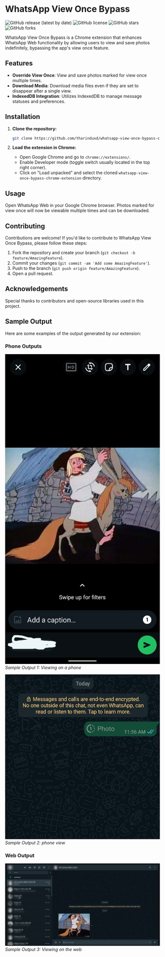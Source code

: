 # WhatsApp View Once Bypass

![GitHub release (latest by date)](https://img.shields.io/github/v/release/tharinduxd/whatsapp-view-once-bypass-chrome-extension)
![GitHub license](https://img.shields.io/github/license/tharinduxd/whatsapp-view-once-bypass-chrome-extension)
![GitHub stars](https://img.shields.io/github/stars/tharinduxd/whatsapp-view-once-bypass-chrome-extension?style=social)
![GitHub forks](https://img.shields.io/github/forks/tharinduxd/whatsapp-view-once-bypass-chrome-extension?style=social)

WhatsApp View Once Bypass is a Chrome extension that enhances WhatsApp Web functionality by allowing users to view and save photos indefinitely, bypassing the app's view once feature.

## Features

- **Override View Once**: View and save photos marked for view once multiple times.
- **Download Media**: Download media files even if they are set to disappear after a single view.
- **IndexedDB Integration**: Utilizes IndexedDB to manage message statuses and preferences.

## Installation

1. **Clone the repository:**
   ```bash
   git clone https://github.com/tharinduxd/whatsapp-view-once-bypass-chrome-extension.git
   ```

2. **Load the extension in Chrome:**
   - Open Google Chrome and go to `chrome://extensions/`.
   - Enable Developer mode (toggle switch usually located in the top right corner).
   - Click on "Load unpacked" and select the cloned `whatsapp-view-once-bypass-chrome-extension` directory.

## Usage

Open WhatsApp Web in your Google Chrome browser. Photos marked for view once will now be viewable multiple times and can be downloaded.

## Contributing

Contributions are welcome! If you'd like to contribute to WhatsApp View Once Bypass, please follow these steps:

1. Fork the repository and create your branch (`git checkout -b feature/AmazingFeature`).
2. Commit your changes (`git commit -am 'Add some AmazingFeature'`).
3. Push to the branch (`git push origin feature/AmazingFeature`).
4. Open a pull request.

## Acknowledgements

Special thanks to contributors and open-source libraries used in this project.

## Sample Output

Here are some examples of the output generated by our extension:

### Phone Outputs

![Sample Output 1](outputs/Phone1.jpeg)
*Sample Output 1: Viewing on a phone*

![Sample Output 2](outputs/Phone2.png)
*Sample Output 2:  phone view*

### Web Output

![Sample Output 3](outputs/Weboutput.png)
*Sample Output 3: Viewing on the web*


